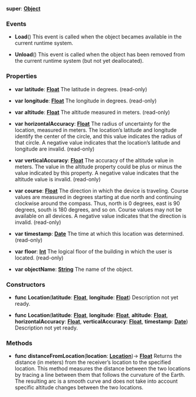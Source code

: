 **super**: **[Object](../gravity/object.md)**



### Events

* **Load**()
This event is called when the object becames available in the current runtime system.

* **Unload**()
This event is called when the object has been removed from the current runtime system (but not yet deallocated).



### Properties

* **var** **latitude**: **[Float](../gravity/float.md)**
The latitude in degrees. \(read-only\)

* **var** **longitude**: **[Float](../gravity/float.md)**
The longitude in degrees. \(read-only\)

* **var** **altitude**: **[Float](../gravity/float.md)**
The altitude measured in meters. \(read-only\)

* **var** **horizontalAccuracy**: **[Float](../gravity/float.md)**
The radius of uncertainty for the location, measured in meters. The location’s latitude and longitude identify the center of the circle, and this value indicates the radius of that circle. A negative value indicates that the location’s latitude and longitude are invalid. \(read-only\)

* **var** **verticalAccuracy**: **[Float](../gravity/float.md)**
The accuracy of the altitude value in meters. The value in the altitude property could be plus or minus the value indicated by this property. A negative value indicates that the altitude value is invalid. \(read-only\)

* **var** **course**: **[Float](../gravity/float.md)**
The direction in which the device is traveling. Course values are measured in degrees starting at due north and continuing clockwise around the compass. Thus, north is 0 degrees, east is 90 degrees, south is 180 degrees, and so on. Course values may not be available on all devices. A negative value indicates that the direction is invalid. \(read-only\)

* **var** **timestamp**: **[Date](Date.md)**
The time at which this location was determined. \(read-only\)

* **var** **floor**: **[Int](../gravity/int.md)**
The logical floor of the building in which the user is located. \(read-only\)

* **var** **objectName**: **[String](../gravity/string.md)**
The name of the object.



### Constructors

* **func** **Location**(**latitude**: **[Float](../gravity/float.md)**, **longitude**: **[Float](../gravity/float.md)**)
Description not yet ready.

* **func** **Location**(**latitude**: **[Float](../gravity/float.md)**, **longitude**: **[Float](../gravity/float.md)**, **altitude**: **[Float](../gravity/float.md)**, **horizontalAccuracy**: **[Float](../gravity/float.md)**, **verticalAccuracy**: **[Float](../gravity/float.md)**, **timestamp**: **[Date](Date.md)**)
Description not yet ready.



### Methods

* **func** **distanceFromLocation**(**location**: **[Location](Location.md)**)-> <strong>[Float](../gravity/float.md)</strong> 
Returns the distance (in meters) from the receiver’s location to the specified location. This method measures the distance between the two locations by tracing a line between them that follows the curvature of the Earth. The resulting arc is a smooth curve and does not take into account specific altitude changes between the two locations.





